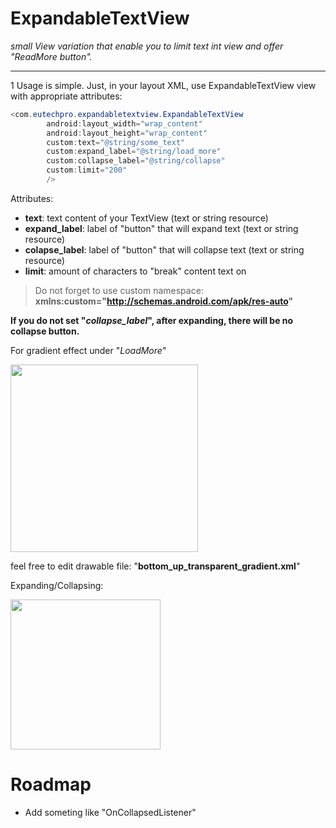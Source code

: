 # ExpandableTextView

_small View variation that enable you to limit text int view and offer "ReadMore button"._

----
1
Usage is simple. Just, in your layout XML, use ExpandableTextView view with appropriate attributes:


```Java 
<com.eutechpro.expandabletextview.ExpandableTextView
        android:layout_width="wrap_content"
        android:layout_height="wrap_content"
        custom:text="@string/some_text"
        custom:expand_label="@string/load_more"
        custom:collapse_label="@string/collapse"
        custom:limit="200"
        />
```


Attributes:


- **text**: 			text content of your TextView (text or string resource)
- **expand_label**: 	label of "button" that will expand text (text or string resource)
- **colapse_label**: 	label of "button" that will collapse text (text or string resource)
- **limit**: 			amount of characters to "break" content text on

> Do not forget to use custom namespace:
__xmlns:custom="http://schemas.android.com/apk/res-auto"__  






    
    
__If you do not set "_collapse_label_", after expanding, there will be no collapse button.__



For gradient effect under "_LoadMore_" 

<img src="https://dl.dropboxusercontent.com/s/80x97zzwrbmh835/gradient.png"   width="300px">

feel free to edit drawable file: "__bottom_up_transparent_gradient.xml__"


Expanding/Collapsing:

<img src="https://dl.dropboxusercontent.com/s/6kq8soih5fchph9/collapsable_video.gif"   width="240">




# Roadmap


- Add someting like "OnCollapsedListener"


